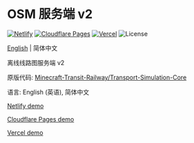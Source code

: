 # OSM 服务端 v2

[![Netlify](http://img.shields.io/netlify/2061d03f-6bf3-4e0d-aa5f-f48949feaaa2?style=flat-square&logo=netlify&logoColor=white&label=Netlify)](//mtr-osm-example-v2.netlify.app)
[![Cloudflare Pages](https://badge.gteh.top/?url=http%3A%2F%2Fmtr-osm-example-v2.pages.dev&style=flat-square&logo=cloudflare&name=Cloudflare+Pages&logoColor=white)](//mtr-osm-example-v2.pages.dev)
[![Vercel](https://badge.gteh.top/vercel/mtr-osm-example-v2?style=flat-square&name=Vercel)](//mtr-osm-example-v2.vercel.app)
![License](https://img.shields.io/badge/License-MIT-blue?style=flat-square)

[English](//github.com/MTR-Offline-System-Map/blob/main/README.md) | 简体中文

离线线路图服务端 v2

原版代码: [Minecraft-Transit-Railway/Transport-Simulation-Core](//github.com/Minecraft-Transit-Railway/Transport-Simulation-Core/tree/master/buildSrc/src/main/resources/website)

语言: English (英语), 简体中文

[Netlify demo](//mtr-osm-example-v2.netlify.app/zh-Hans/)

[Cloudflare Pages demo](//mtr-osm-example-v2.pages.dev/zh-Hans/)

[Vercel demo](//mtr-osm-example-v2.vercel.app/zh-Hans/)